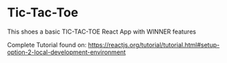 # Tic-Tac-Toe

This shoes a basic TIC-TAC-TOE React App with WINNER features

Complete Tutorial found on:
https://reactjs.org/tutorial/tutorial.html#setup-option-2-local-development-environment